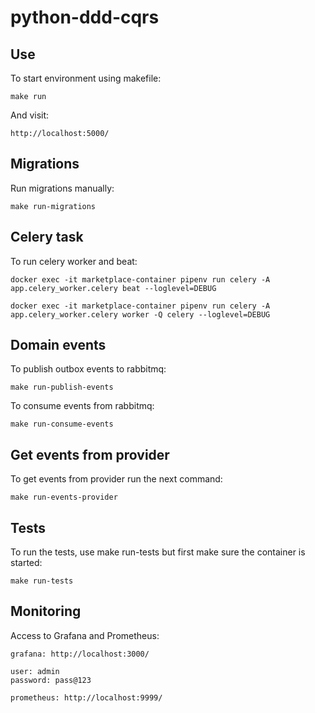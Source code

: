 python-ddd-cqrs
===============

Use
---

To start environment using makefile:

    make run

And visit:

    http://localhost:5000/

Migrations
----------

Run migrations manually:

    make run-migrations

Celery task
-----------

To run celery worker and beat:

    docker exec -it marketplace-container pipenv run celery -A app.celery_worker.celery beat --loglevel=DEBUG

    docker exec -it marketplace-container pipenv run celery -A app.celery_worker.celery worker -Q celery --loglevel=DEBUG

Domain events
-------------

To publish outbox events to rabbitmq:

    make run-publish-events

To consume events from rabbitmq:

    make run-consume-events

Get events from provider
------------------------

To get events from provider run the next command:

    make run-events-provider

Tests
-----

To run the tests, use make run-tests but first make sure the container is started:

    make run-tests


Monitoring
----------

Access to Grafana and Prometheus:

    grafana: http://localhost:3000/
    
    user: admin
    password: pass@123

    prometheus: http://localhost:9999/
